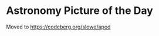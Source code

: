 Astronomy Picture of the Day
============================

Moved to https://codeberg.org/slowe/apod
